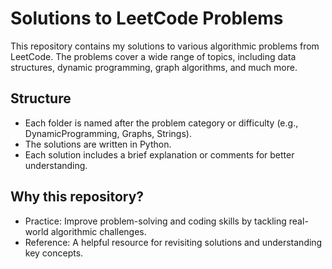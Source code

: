 # Solutions to LeetCode Problems
This repository contains my solutions to various algorithmic problems from LeetCode. The problems cover a wide range of topics, including data structures, dynamic programming, graph algorithms, and much more.

## Structure
- Each folder is named after the problem category or difficulty (e.g., DynamicProgramming, Graphs, Strings).
- The solutions are written in Python.
- Each solution includes a brief explanation or comments for better understanding.

## Why this repository?
- Practice: Improve problem-solving and coding skills by tackling real-world algorithmic challenges.
- Reference: A helpful resource for revisiting solutions and understanding key concepts.

